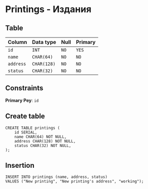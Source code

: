 # Printings - Издания

## Table

|Column       |Data type  |Null|Primary|
|:------------|:----------|:---|:------|
|`id`         |`INT`      |`NO`|`YES`  |
|`name`       |`CHAR(64)` |`NO`|`NO`   |
|`address`    |`CHAR(128)`|`NO`|`NO`   |
|`status`     |`CHAR(32)` |`NO`|`NO`   |

## Constraints

**Primary Pey**: `id`

## Create table

```
CREATE TABLE printings (
    id SERIAL,
    name CHAR(64) NOT NULL,
    address CHAR(128) NOT NULL,
    status CHAR(32) NOT NULL,
);
```

## Insertion

```
INSERT INTO printings (name, address, status)
VALUES ("New printing", "New printing's address", "working");
```


